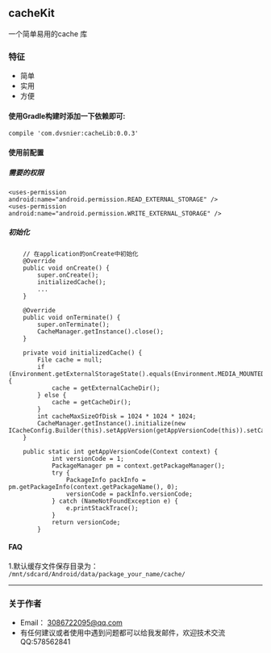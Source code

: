 ## cacheKit
一个简单易用的cache 库
 
### 特征
   - 简单
   - 实用
   - 方便
   
#### 使用Gradle构建时添加一下依赖即可:
```
compile 'com.dvsnier:cacheLib:0.0.3'
```

#### 使用前配置
##### 需要的权限
```
<uses-permission android:name="android.permission.READ_EXTERNAL_STORAGE" />
<uses-permission android:name="android.permission.WRITE_EXTERNAL_STORAGE" />
```

##### 初始化
```
    // 在application的onCreate中初始化
    @Override
    public void onCreate() {
        super.onCreate();
        initializedCache();
        ...
    }
    
    @Override
    public void onTerminate() {
        super.onTerminate();
        CacheManager.getInstance().close();
    }

    private void initializedCache() {
        File cache = null;
        if (Environment.getExternalStorageState().equals(Environment.MEDIA_MOUNTED)) {
            cache = getExternalCacheDir();
        } else {
            cache = getCacheDir();
        }
        int cacheMaxSizeOfDisk = 1024 * 1024 * 1024;
        CacheManager.getInstance().initialize(new ICacheConfig.Builder(this).setAppVersion(getAppVersionCode(this)).setCacheDirectory(cache).setCacheMaxSizeOfDisk(cacheMaxSizeOfDisk).create());
    }
    
    public static int getAppVersionCode(Context context) {
            int versionCode = 1;
            PackageManager pm = context.getPackageManager();
            try {
                PackageInfo packInfo = pm.getPackageInfo(context.getPackageName(), 0);
                versionCode = packInfo.versionCode;
            } catch (NameNotFoundException e) {
                e.printStackTrace();
            }
            return versionCode;
        }
```
#### FAQ
1.默认缓存文件保存目录为： `/mnt/sdcard/Android/data/package_your_name/cache/`

----
### 关于作者
* Email： <3086722095@qq.com>
* 有任何建议或者使用中遇到问题都可以给我发邮件，欢迎技术交流QQ:578562841
